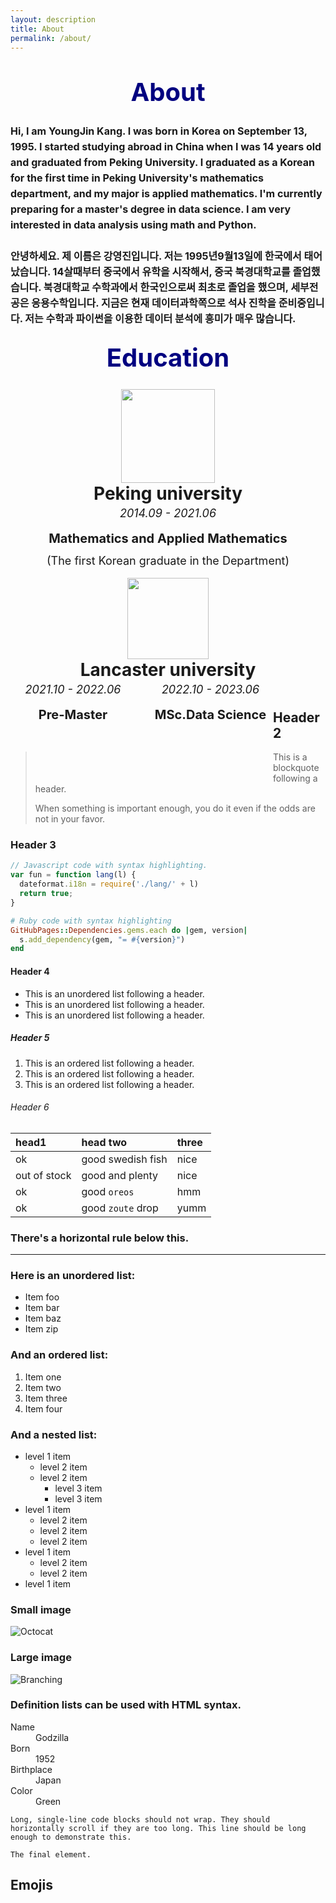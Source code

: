 ```yaml
---
layout: description
title: About
permalink: /about/
---
```


<!-- 자기소개 -->
  <!-- 영어 -->
<center><span style="font-weight:bold;font-size:40px;line-height:100px;color:navy;">About</span></center>
<span style="font-weight:bold;font-size:16px;line-height:25px;">Hi, I am YoungJin Kang. I was born in Korea on September 13, 1995.
I started studying abroad in China when I was 14 years old and graduated from Peking University.
I graduated as a Korean for the first time in Peking University's mathematics department, and my major is applied mathematics.
I'm currently preparing for a master's degree in data science.
I am very interested in data analysis using math and Python.<br><br>
  <!-- 한국어 -->
안녕하세요. 제 이름은 강영진입니다. 저는 1995년9월13일에 한국에서 태어났습니다.
14살때부터 중국에서 유학을 시작해서, 중국 북경대학교를 졸업했습니다.
북경대학교 수학과에서 한국인으로써 최초로 졸업을 했으며, 세부전공은 응용수학입니다.
지금은 현재 데이터과학쪽으로 석사 진학을 준비중입니다.
저는 수학과 파이썬을 이용한 데이터 분석에 흥미가 매우 많습니다.
</span>

<!-- 교육 -->
<center><span style="font-weight:bold;font-size:40px;line-height:100px;color:navy;">Education</span></center>
  <!-- 북경대학교 -->
<center><img src = "https://kyjmath.github.io/assets/Emogi/peking university logo.png" width="150px"></center>
<center><span style = "font-weight:bold;font-size:28px;">Peking university</span></center>
<center><span style="font-style:italic;font-size:18px;line-height:30px;">2014.09 - 2021.06</span></center>
<center><span style ="font-weight:bold;font-size:20px;line-height:50px;">Mathematics and Applied Mathematics</span>
<br><span style ="font-size:18px">(The first Korean graduate in the Department)</span></center><br>
  <!-- 랑카스터대학교 -->
<center><img src = "https://kyjmath.github.io/assets/Emogi/lancaster university logo.png" width="130px"></center>
<center><span style = "font-weight:bold;font-size:28px;">Lancaster university</span></center>
<center>
<div style="width:200px; height:150px; float:left; text-align:center; margin-right:10px;">
<span style="font-style:italic;font-size:18px;line-height:30px;">2021.10 - 2022.06</span><br>
<span style ="font-weight:bold;font-size:20px;line-height:50px;">Pre-Master</span>
</div>
<div style="width:200px; height:150px; float:left; text-align:center; margin-left:10px;">
<span style="font-style:italic;font-size:18px;line-height:30px;">2022.10 - 2023.06</span><br>
<span style ="font-weight:bold;font-size:20px;line-height:50px;">MSc.Data Science</span>
</div>
</center>
<br>

## Header 2

> This is a blockquote following a header.
>
> When something is important enough, you do it even if the odds are not in your favor.

### Header 3

```js
// Javascript code with syntax highlighting.
var fun = function lang(l) {
  dateformat.i18n = require('./lang/' + l)
  return true;
}
```

```ruby
# Ruby code with syntax highlighting
GitHubPages::Dependencies.gems.each do |gem, version|
  s.add_dependency(gem, "= #{version}")
end
```

#### Header 4

*   This is an unordered list following a header.
*   This is an unordered list following a header.
*   This is an unordered list following a header.

##### Header 5

1.  This is an ordered list following a header.
2.  This is an ordered list following a header.
3.  This is an ordered list following a header.

###### Header 6

| head1        | head two          | three |
|:-------------|:------------------|:------|
| ok           | good swedish fish | nice  |
| out of stock | good and plenty   | nice  |
| ok           | good `oreos`      | hmm   |
| ok           | good `zoute` drop | yumm  |

### There's a horizontal rule below this.

* * *

### Here is an unordered list:

*   Item foo
*   Item bar
*   Item baz
*   Item zip

### And an ordered list:

1.  Item one
1.  Item two
1.  Item three
1.  Item four

### And a nested list:

- level 1 item
  - level 2 item
  - level 2 item
    - level 3 item
    - level 3 item
- level 1 item
  - level 2 item
  - level 2 item
  - level 2 item
- level 1 item
  - level 2 item
  - level 2 item
- level 1 item

### Small image

![Octocat](https://github.githubassets.com/images/icons/emoji/octocat.png)

### Large image

![Branching](https://guides.github.com/activities/hello-world/branching.png)


### Definition lists can be used with HTML syntax.

<dl>
<dt>Name</dt>
<dd>Godzilla</dd>
<dt>Born</dt>
<dd>1952</dd>
<dt>Birthplace</dt>
<dd>Japan</dd>
<dt>Color</dt>
<dd>Green</dd>
</dl>

```
Long, single-line code blocks should not wrap. They should horizontally scroll if they are too long. This line should be long enough to demonstrate this.
```

```
The final element.
```

## Emojis
